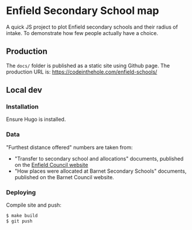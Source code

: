 # Enfield Secondary School map

A quick JS project to plot Enfield secondary schools and their radius of intake.
To demonstrate how few people actually have a choice.

## Production

The `docs/` folder is published as a static site using Github page. The
production URL is: https://codeinthehole.com/enfield-schools/

## Local dev

### Installation

Ensure Hugo is installed.

### Data

"Furthest distance offered" numbers are taken from:

- "Transfer to secondary school and allocations" documents, published on the
  [Enfield Council website](https://www.enfield.gov.uk/services/children-and-education/school-admissions-and-applications)
- "How places were allocated at Barnet Secondary Schools" documents, published
  on the Barnet Council website.

### Deploying

Compile site and push:

```bash
$ make build
$ git push
```
